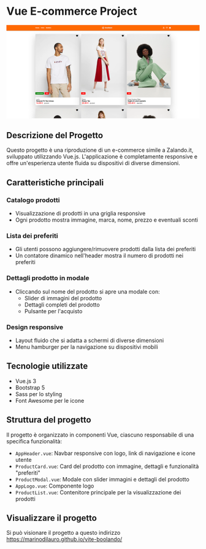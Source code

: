 # Vue E-commerce Project

![Screenshot di GameHoax](public/images/screenshot.png "Home page di GameHoax")

## Descrizione del Progetto
Questo progetto è una riproduzione di un e-commerce simile a Zalando.it, sviluppato utilizzando Vue.js. L'applicazione è completamente responsive e offre un'esperienza utente fluida su dispositivi di diverse dimensioni.

## Caratteristiche principali

### Catalogo prodotti
- Visualizzazione di prodotti in una griglia responsive
- Ogni prodotto mostra immagine, marca, nome, prezzo e eventuali sconti

### Lista dei preferiti
- Gli utenti possono aggiungere/rimuovere prodotti dalla lista dei preferiti
- Un contatore dinamico nell'header mostra il numero di prodotti nei preferiti

### Dettagli prodotto in modale
- Cliccando sul nome del prodotto si apre una modale con:
  - Slider di immagini del prodotto
  - Dettagli completi del prodotto
  - Pulsante per l'acquisto

### Design responsive
- Layout fluido che si adatta a schermi di diverse dimensioni
- Menu hamburger per la navigazione su dispositivi mobili

## Tecnologie utilizzate

- Vue.js 3
- Bootstrap 5
- Sass per lo styling
- Font Awesome per le icone

## Struttura del progetto

Il progetto è organizzato in componenti Vue, ciascuno responsabile di una specifica funzionalità:

- `AppHeader.vue`: Navbar responsive con logo, link di navigazione e icone utente
- `ProductCard.vue`: Card del prodotto con immagine, dettagli e funzionalità "preferiti"
- `ProductModal.vue`: Modale con slider immagini e dettagli del prodotto
- `AppLogo.vue`: Componente logo
- `ProductList.vue`: Contenitore principale per la visualizzazione dei prodotti

## Visualizzare il progetto

Si può visionare il progetto a questo indirizzo https://marinodilauro.github.io/vite-boolando/